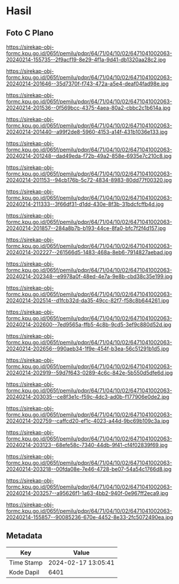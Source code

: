 # Hasil

## Foto C Plano

https://sirekap-obj-formc.kpu.go.id/065f/pemilu/pdpr/64/71/04/10/02/6471041002063-20240214-155735--2f9acf19-8e29-4f1a-9d41-db1320aa28c2.jpg

https://sirekap-obj-formc.kpu.go.id/065f/pemilu/pdpr/64/71/04/10/02/6471041002063-20240214-201646--35d7370f-f743-472a-a5e4-deaf04fad98e.jpg

https://sirekap-obj-formc.kpu.go.id/065f/pemilu/pdpr/64/71/04/10/02/6471041002063-20240214-201536--0f569bcc-4375-4aea-80a2-cbbc2c1b614a.jpg

https://sirekap-obj-formc.kpu.go.id/065f/pemilu/pdpr/64/71/04/10/02/6471041002063-20240214-201440--a99f2de8-5960-4153-a14f-431b1036e133.jpg

https://sirekap-obj-formc.kpu.go.id/065f/pemilu/pdpr/64/71/04/10/02/6471041002063-20240214-201248--dad49eda-f72b-49a2-858e-6935e7c210c8.jpg

https://sirekap-obj-formc.kpu.go.id/065f/pemilu/pdpr/64/71/04/10/02/6471041002063-20240214-201153--94cb176b-5c72-4834-8983-80dd77f00320.jpg

https://sirekap-obj-formc.kpu.go.id/065f/pemilu/pdpr/64/71/04/10/02/6471041002063-20240214-211333--3f66df31-d1dd-430e-8f3b-31bdcfcffb4d.jpg

https://sirekap-obj-formc.kpu.go.id/065f/pemilu/pdpr/64/71/04/10/02/6471041002063-20240214-201857--284a8b7b-b193-44ce-8fa0-bfc7f2f4d157.jpg

https://sirekap-obj-formc.kpu.go.id/065f/pemilu/pdpr/64/71/04/10/02/6471041002063-20240214-202227--261566d5-1483-468a-8eb6-7914827aebad.jpg

https://sirekap-obj-formc.kpu.go.id/065f/pemilu/pdpr/64/71/04/10/02/6471041002063-20240214-202348--e9978a0f-48ed-4e7a-9e8b-cbd38c35e199.jpg

https://sirekap-obj-formc.kpu.go.id/065f/pemilu/pdpr/64/71/04/10/02/6471041002063-20240214-202514--d1fcb32d-da35-49cc-82f7-f58c8b644261.jpg

https://sirekap-obj-formc.kpu.go.id/065f/pemilu/pdpr/64/71/04/10/02/6471041002063-20240214-202600--7ed9565a-ffb5-4c8b-9cd5-3ef9c880d52d.jpg

https://sirekap-obj-formc.kpu.go.id/065f/pemilu/pdpr/64/71/04/10/02/6471041002063-20240214-202656--990aeb34-1f9e-454f-b3ea-56c51291b1d5.jpg

https://sirekap-obj-formc.kpu.go.id/065f/pemilu/pdpr/64/71/04/10/02/6471041002063-20240214-202919--59d7f643-0289-4c6c-842e-5b550d5dfe6d.jpg

https://sirekap-obj-formc.kpu.go.id/065f/pemilu/pdpr/64/71/04/10/02/6471041002063-20240214-203035--ce8f3e1c-f59c-4dc3-ad0b-f177906e0de2.jpg

https://sirekap-obj-formc.kpu.go.id/065f/pemilu/pdpr/64/71/04/10/02/6471041002063-20240214-202759--caffcd20-ef1c-4023-a44d-9bc69b109c3a.jpg

https://sirekap-obj-formc.kpu.go.id/065f/pemilu/pdpr/64/71/04/10/02/6471041002063-20240214-203123--68efe58c-7340-44db-9f41-cf4f02839f69.jpg

https://sirekap-obj-formc.kpu.go.id/065f/pemilu/pdpr/64/71/04/10/02/6471041002063-20240214-203218--00fda08e-7e46-4728-be07-54a54c1766d8.jpg

https://sirekap-obj-formc.kpu.go.id/065f/pemilu/pdpr/64/71/04/10/02/6471041002063-20240214-203257--a95626f1-1a63-4bb2-940f-0e967ff2eca9.jpg

https://sirekap-obj-formc.kpu.go.id/065f/pemilu/pdpr/64/71/04/10/02/6471041002063-20240214-155857--90085236-670e-4452-8e33-2fc5072490ea.jpg


## Metadata

| Key        | Value               |
| ---------- | ------------------- |
| Time Stamp | 2024-02-17 13:05:41 |
| Kode Dapil | 6401                |



